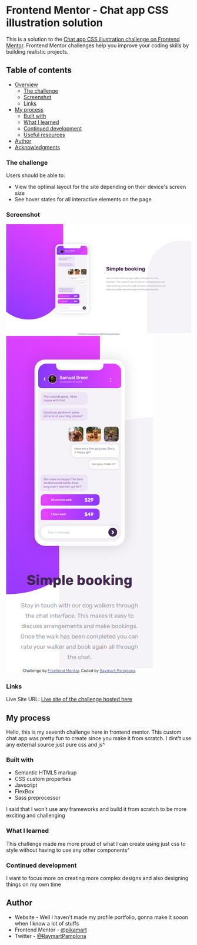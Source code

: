 # Frontend Mentor - Chat app CSS illustration solution

This is a solution to the [Chat app CSS illustration challenge on Frontend Mentor](https://www.frontendmentor.io/challenges/chat-app-css-illustration-O5auMkFqY). Frontend Mentor challenges help you improve your coding skills by building realistic projects. 

## Table of contents

- [Overview](#overview)
  - [The challenge](#the-challenge)
  - [Screenshot](#screenshot)
  - [Links](#links)
- [My process](#my-process)
  - [Built with](#built-with)
  - [What I learned](#what-i-learned)
  - [Continued development](#continued-development)
  - [Useful resources](#useful-resources)
- [Author](#author)
- [Acknowledgments](#acknowledgments)


### The challenge

Users should be able to:

- View the optimal layout for the site depending on their device's screen size
- See hover states for all interactive elements on the page


### Screenshot

![Desktop-view](finished/desktop.png)![Mobile-view](finished/mobile.png)

### Links

Live Site URL: [Live site of the challenge hosted here](https://pikapikamart.github.io/frontendmentor-chat-app/)

## My process

Hello, this is my seventh challenge here in frontend mentor. This custom chat app was pretty fun to create since you make it from scratch. I dint't use any external source just pure css and js^

### Built with

- Semantic HTML5 markup
- CSS custom properties
- Javscript
- FlexBox
- Sass preprocessor

I said that I won't use any frameworks and build it from scratch to be more exciting and challenging

### What I learned

This challenge made me more proud of what I can create using just css to style without having to use any other components^

### Continued development

I want to focus more on creating more complex designs and also designing things on my own time

## Author

- Website - Well I haven't made my profile portfolio, gonna make it sooon when I know a lot of stuffs
- Frontend Mentor - [@pikamart](https://www.frontendmentor.io/profile/pikamart)
- Twitter - [@RaymartPamplona](https://twitter.com/RaymartPamplona)
